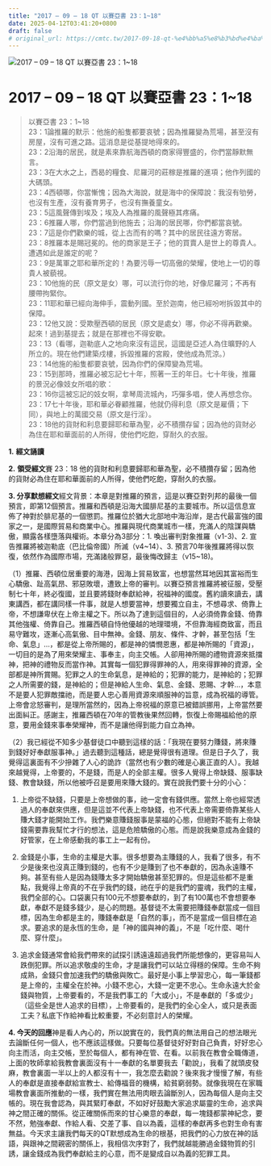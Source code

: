 ```yaml
---
title: "2017 – 09 – 18 QT 以賽亞書 23：1~18"
date: 2025-04-12T03:41:20+0800
draft: false
# original_url: https://cmtc.tw/2017-09-18-qt-%e4%bb%a5%e8%b3%bd%e4%ba%9e%e6%9b%b8-23%ef%bc%9a118
---
```


![2017 – 09 – 18 QT 以賽亞書 23：1\~18](/images/qt.jpg   "2017 – 09 – 18 QT 以賽亞書 23：1\~18")

# 2017 – 09 – 18 QT 以賽亞書 23：1\~18

> 以賽亞書 23：1\~18  
> 23：1論推羅的默示：他施的船隻都要哀號；因為推羅變為荒場，甚至沒有房屋，沒有可進之路。這消息是從基提地得來的。  
> 23：2沿海的居民，就是素來靠航海西頓的商家得豐盛的，你們當靜默無言。  
> 23：3在大水之上，西曷的糧食、尼羅河的莊稼是推羅的進項；他作列國的大碼頭。  
> 23：4西頓哪，你當慚愧；因為大海說，就是海中的保障說：我沒有劬勞，也沒有生產，沒有養育男子，也沒有撫養童女。  
> 23：5這風聲傳到埃及；埃及人為推羅的風聲極其疼痛。  
> 23：6推羅人哪，你們當過到他施去；沿海的居民哪，你們都當哀號。  
> 23：7這是你們歡樂的城，從上古而有的嗎？其中的居民往遠方寄居。  
> 23：8推羅本是賜冠冕的。他的商家是王子；他的買賣人是世上的尊貴人。遭遇如此是誰定的呢？  
> 23：9是萬軍之耶和華所定的！為要污辱一切高傲的榮耀，使地上一切的尊貴人被藐視。  
> 23：10他施的民（原文是女）哪，可以流行你的地，好像尼羅河；不再有腰帶拘緊你。  
> 23：11耶和華已經向海伸手，震動列國。至於迦南，他已經吩咐拆毀其中的保障。  
> 23：12他又說：受欺壓西頓的居民（原文是處女）哪，你必不得再歡樂。起來！過到基提去；就是在那裡也不得安歇。  
> 23：13（看哪，迦勒底人之地向來沒有這民，這國是亞述人為住曠野的人所立的。現在他們建築戍樓，拆毀推羅的宮殿，使他成為荒涼。）  
> 23：14他施的船隻都要哀號，因為你們的保障變為荒場。  
> 23：15到那時，推羅必被忘記七十年，照著一王的年日。七十年後，推羅的景況必像妓女所唱的歌：  
> 23：16你這被忘記的妓女啊，拿琴周流城內，巧彈多唱，使人再想念你。  
> 23：17七十年後，耶和華必眷顧推羅，他就仍得利息（原文是雇價；下同），與地上的萬國交易（原文是行淫）。  
> 23：18他的貨財和利息要歸耶和華為聖，必不積攢存留；因為他的貨財必為住在耶和華面前的人所得，使他們吃飽，穿耐久的衣服。

**1.** **經文誦讀**

**2.** **領受經文**賽 23：18 他的貨財和利息要歸耶和華為聖，必不積攢存留；因為他的貨財必為住在耶和華面前的人所得，使他們吃飽，穿耐久的衣服。

**3. 分享默想經文**經文背景：本章是對推羅的預言，這是以賽亞對列邦的最後一個預言，即第12個預言。推羅和西頓是沿海大國腓尼基的主要城市。所以這信息宣佈了神對於腓尼基的一個懲罰。推羅位於猶大北部地中海沿岸，是古代最富強的國家之一，是國際貿易和商業中心。推羅與現代商業城市一樣，充滿人的陰謀與驕傲，顯露各樣墮落與權術。本章分為3部分：1. 喚出審判對象推羅（v1-3)、2. 宣告推羅將被迦勒底（巴比倫帝國）所滅（v4\~14）、3. 預言70年後推羅將得以恢復，依然作為國際市場，充滿諸般罪惡，最後悔改歸主（v15\~18)。

（1）推羅、西頓位居重要的海港，因海上貿易致富，也想當然耳地因其富裕而生心驕傲、趾高氣昂、邪惡敗壞，遭致上帝的審判。以賽亞預言推羅將被征服，受壓制七十年，終必復國，並且要將錢財奉獻給神，祝福神的國度。舊約讀來讀去，講東講西，都在講同樣一件事，就是人想要當神，想要獨立自主，不想尋求、倚靠上帝，不想謙卑伏在上帝主權之下。所以為了達到這個目的，人必須倚靠金錢、倚靠其他強權、倚靠自己。推羅西頓自恃他優越的地理環境，不但靠海經商致富，而且易守難攻，逐漸心高氣傲、目中無神。金錢、朋友、條件、才幹，甚至包括「生命、氣息」…，都是從上帝所賜的，都是神的憐憫恩惠，都是神所賜的「資源」，一切目的是為了用來榮耀主、事奉主，向主交帳。人卻用神所賜的禮物資源來抵擋神，把神的禮物反而當作神。其實每一個犯罪得罪神的人，用來得罪神的資源，全部都是神所賞賜。犯罪之人的生命氣息，是神給的；犯罪的能力，是神給的；犯罪之人所需要的錢，是神給的；但是神給人生命、氣息、金錢、恩賜、才幹…，本意不是要人犯罪敵擋祂，而是要人忠心善用資源來順服神的旨意，成為祝福的導管。上帝會忿怒審判，是理所當然的，因為上帝祝福的原意已被錯誤挪用，上帝當然要出面糾正。感謝主，推羅西頓在70年的管教後果然回轉，恢復上帝賜福給他的原意，要用金錢來事奉榮耀神，而不是讓他得到能力自立為神。

（2）我已經從不知多少基督徒口中聽到這樣的話：「我現在要努力賺錢，將來賺到錢好好奉獻服事神。」過去聽到這種話，總是覺得很有道理。但是日子久了，我覺得這裏面有不少摻雜了人心的詭詐（當然也有少數的確是心裏正直的人）。我越來越覺得，上帝要的，不是錢，而是人的全部主權。很多人覺得上帝缺錢、服事缺錢、教會缺錢，所以他被呼召是要用來賺大錢的。實在說我們要十分的小心：

1. 上帝從不缺錢，只要是上帝想做的事，祂一定會有錢供應。當然上帝也經常透過人的奉獻來供應，但是這並不代表上帝缺錢，也不代表上帝需要倚靠某些人賺大錢才能開始工作。我們樂意賺錢服事是蒙福的心態，但絕對不能有上帝缺錢需要靠我幫忙才行的想法，這是危險驕傲的心態。而是說我樂意成為金錢的好管家，在上帝感動我的事工上一起有份。

2. 金錢是小事，生命的主權是大事。很多想要為主賺錢的人，我看了很多，有不少是後來也沒真正賺到錢的，也有不少是賺到了也不奉獻的，因為永遠賺不夠。甚至有些人是因為錢賺太多才開始驕傲甚至犯罪的。但是這些都不是重點，我覺得上帝真的不在乎我們的錢，祂在乎的是我們的靈魂，我們的主權，我們全部的心。口袋裏只有100元不想要奉獻的，到了有100萬也不會想要奉獻，奉獻不是錢多錢少，是心的問題。基督徒不太需要把賺錢奉獻當成一個目標，因為生命都是主的，賺錢奉獻是「自然的事」，而不是當成一個目標在追求。要追求的是永恆的生命，是「神的國與神的義」，不是「吃什麼、喝什麼、穿什麼」。

3. 追求金錢通常會給我們帶來的試探引誘遠遠超過我們所能想像的，更容易叫人跌倒犯罪。所以追求敬虔的生命，才是讓我們可以站立得穩的保障。生命不夠成熟，金錢只會加速我們的驕傲與敗亡。最好是小事上學習忠心，每一筆錢都是上帝的，主權全在於神。小錢不忠心，大錢一定更不忠心。生命永遠大於金錢與物質，上帝要看的，不是我們事工的「大或小」，不是奉獻的「多或少」（這些全是世人追求的目標），上帝要看的，是我們的全心全人，或只是表面工夫？私底下作給神看比較重要，不必刻意討人的榮耀。

**4. 今天的回應**神是看人內心的，所以說實在的，我們真的無法用自己的想法眼光去論斷任何一個人，也不應該這樣做。只要每位基督徒好好對自己負責，好好忠心向主而活，向主交帳，至於每個人，都有神在管、在看。以前我在教會全職傳道，上面的牧師拿給我教會裏面沒有十一奉獻的名單要我去「勸說」，我看了就頭皮發麻，教會裏面一半以上的人都沒有十一，我怎麼去勸說？後來我才慢慢了解，有些人的奉獻是直接奉獻給宣教士、給傳福音的機構，給貧窮弱勢。就像我現在在家職場教會裏面所推動的一樣，我們實在無法用肉眼去論斷別人，因為每個人是向主交帳的。現在我會認為，與其緊盯奉獻，不如好好鼓勵大家追求屬靈的生命，追求與神之間正確的關係。從正確關係而來的甘心樂意的奉獻，每一塊錢都蒙神紀念，要不然，勉強奉獻、作給人看、交差了事、自以為義，這樣的奉獻再多也對生命有害無益。今天求主讓我們每天的QT默想成為生命的根基，把我們的心力放在神的話語，與跟神之間親密的關係上，我相信次序對了，我們就越能勝過金錢物質的引誘，讓金錢成為我們奉獻給主的心意，而不是變成自以為義的犯罪工具。